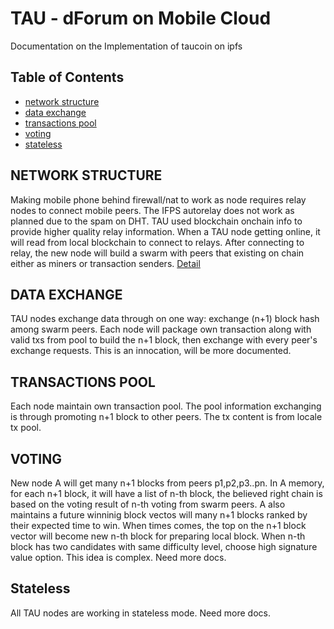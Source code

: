 # TAU - dForum on Mobile Cloud
Documentation on the Implementation of taucoin on ipfs

## Table of Contents

- [network structure](#network-structure)
- [data exchange](#data-exchange)
- [transactions pool](#transactions-pool)
- [voting](#voting)
- [stateless](#stateless)


## NETWORK STRUCTURE

Making mobile phone behind firewall/nat to work as node requires relay nodes to connect mobile peers. The IFPS autorelay does not work as planned due to the spam on DHT. TAU used blockchain onchain info to provide higher quality relay information. When a TAU node getting online, it will read from local blockchain to connect to relays. 
After connecting to relay, the new node will build a swarm with peers that existing on chain either as miners or transaction senders. 
[Detail](doc/Tau-block-tx-structure-draft-cn.md)

## DATA EXCHANGE

TAU nodes exchange data through on one way: exchange (n+1) block hash among swarm peers. Each node will package own transaction along with valid txs from pool to build the n+1 block, then exchange with every peer's exchange requests. 
This is an innocation, will be more documented. 


## TRANSACTIONS POOL

Each node maintain own transaction pool. The pool information exchanging is through promoting n+1 block to other peers. The tx content is from locale tx pool. 

## VOTING

New node A will get many n+1 blocks from peers p1,p2,p3..pn. In A memory, for each n+1 block, it will have a list of n-th block, the believed right chain is based on the voting result of n-th voting from swarm peers. A also maintains a future winninig block vectos will many n+1 blocks ranked by their expected time to win. When times comes, the top on the n+1 block vector will become new n-th block for preparing local block. When n-th block has two candidates with same difficulty level, choose high signature value option. This idea is complex. Need more docs. 

## Stateless

All TAU nodes are working in stateless mode. Need more docs. 

